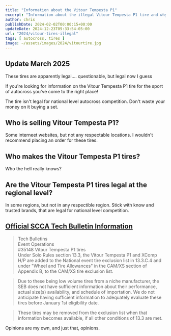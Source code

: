```yaml
---
title: "Information about the Vitour Tempesta P1"
excerpt: "Information about the illegal Vitour Tempesta P1 tire and why they shouldn't be used in autocross competition in the United States."
author: chris
publishDate: 2024-02-02T00:00:15+00:00
updateDate: 2024-12-23T09:33:54-05:00
url: "2024/vitour-tires-illegal"
tags: [ autocross, tires ]
image: ~/assets/images/2024/vitourtire.jpg
---
```


## Update March 2025
These tires are apparently legal.... questionable, but legal now I guess 



If you're looking for information on the Vitour Tempesta P1 tire for the sport of autocross you've come to the right place!

The tire isn't legal for national level autocross competition. Don't waste your money on it buying a set. 

## Who is selling Vitour Tempesta P1?
Some interneet websites, but not any respectable locations. I wouldn't recommend placing an order for these tires.

## Who makes the Vitour Tempesta P1 tires?
Who the hell really knows?

## Are the Vitour Tempesta P1 tires legal at the regional level?
In some regions, but not in any respectible region. Stick with know and trusted brands, that are legal for national level competition. 

## [Official SCCA Tech Bulletin Information](https://cdn.connectsites.net/user_files/scca/downloads/000/070/227/seb_10_28_23mt.pdf?1700513108)

> Tech Bulletins  
> Event Operations  
> #35148 Vitour Tempesta P1 tires  
> Under Solo Rules section 13.3, the Vitour Tempesta P1 and XComp H/P are added to the National event tire exclusion list in 13.3.C.4 and under "Wheel and Tire Allowances" in the CAM/XS section of Appendix B, to the CAM/XS tire exclusion list.  

> Due to these being low volume tires from a niche manufacturer, the SEB does not have sufficient information about their performance, actual size(s) availability, and schedule of importation. We do not anticipate having sufficient information to adequately evaluate these tires before January 1st eligibility date.  

> These tires may be removed from the exclusion list when that information becomes available, if all other conditions of 13.3 are met.


Opinions are my own, and just that, opinions.
